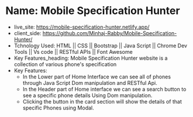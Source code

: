 # Name: Mobile Specification Hunter
     
- live_site: https://mobile-specification-hunter.netlify.app/
- client_side: https://github.com/Minhaj-Rabby/Mobile-Specification-Hunter/
- Tchnology Used: HTML || CSS || Bootstrap || Java Script || Chrome Dev Tools || Vs code || RESTful APIs || Font Awesome
- Key Features_heading: Mobile Specification Hunter website is a collection of various phone's specification
- Key Features:
   - In the Lower part of Home Interface we can see all of phones  through Java Script Dom manipulation and RESTful Api.
   - In the Header part of Home interface we can see a search button to see a specific phone details Using Dom manipulation.
   - Clicking the button in the card section will show the details of that specific Phones using Modal.
        
